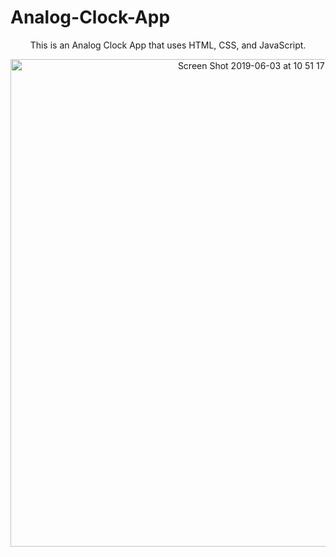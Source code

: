 # Analog-Clock-App
<p align="center">
This is an Analog Clock App that uses HTML, CSS, and JavaScript.
 </p>

<p align="center">
<img width="780" alt="Screen Shot 2019-06-03 at 10 51 17 PM" src="https://user-images.githubusercontent.com/43193434/58850018-44218b00-8652-11e9-83e3-d12569059c8b.png">
</p>
